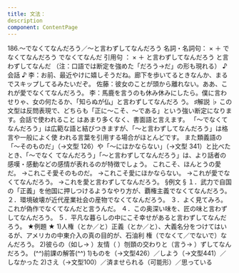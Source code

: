 ```yaml
---
title: 文法：
description
component: ContentPage
---
```



186.～でなくてなんだろう／～と言わずしてなんだろう
名詞・名詞句： × ＋ でなくてなんだろう でなくてなんだ
引用句 ： × ＋ と言わずしてなんだろう と言わずしてなんだ
（注：口語では断定を強めた「だろう→だ」の形も現れる）
♪会話 ♪
李：お前、最近やけに嬉しそうだね。廊下を歩いてるときなんか、まるでスキップしてるみたいだぞ。 佐藤：彼女のことが頭から離れない。ああ、これが愛でなくてなんだろう。
李：馬鹿を言うのも休み休みにしたら。僕に言わせりゃ、女の何たるか、「知らぬが仏」と言わずしてなんだろ う。
♯解説 ♭
この文型は反問表現で、どちらも「正に～こそ、～である」という強い断定になります。会話で使われること はあまり多くなく、書面語と言えます。 「～でなくてなんだろう」は広範な語と結びつきますが、「～と言わずしてなんだろう」は格言や一般によく使 われる言葉を引用する場合がほとんどです。
また類義語の「～そのものだ」（→文型 126）や「～にほかならない」（→文型 341）と比べたとき、「～でなく てなんだろう」「～と言わずしてなんだろう」は、より話者の感嘆・感動などの感情が表れるのが特徴でしょう。
これこそ、ほんとうの愛だ。
→これこそ愛そのものだ。
→これこそ愛にほかならない。
→これが愛でなくてなんだろう。
→これを愛と言わずしてなんだろう。
§例文 §
１．武力で自国の「正義」を他国に押しつけるようなやり方が、覇権主義でなくてなんだろう。
２．環境破壊が近代産業社会の産物でなくてなんだろう。
３．よく見てみろ。これが偽作でなくてなんだと言うんだ。
４．この奥深い味を、匠の味と言わずしてなんだろう。
５．平凡な暮らしの中にこそ幸せがあると言わずしてなんだろう。
★例題 ★
1)人権（とか／と）正義（とか／と）、大義名分をつけてはいるが、アメリカの中東介入の真の目的が、石油利 権（でなくて／でないで）なんだろう。
2)彼らの（如し→ ）友情（ ）刎頚の交わりと（言う→ ）ずしてなんだろう。
(^^)前課の解答(^^)
1)ものを（→文型426）／しよう（→文型441）／しなかった
2)さえ（→文型100）／済ませられる（可能形）／思っている
